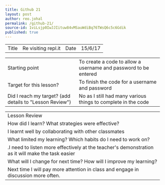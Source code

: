 ```yaml
---
title: Github 21
layout: post
author: reo.johal
permalink: /github-21/
source-id: 1viLsjp0IwJJIituw84vMSauWdiBq76TWsQ6c5c6Gdik
published: true
---
```

<table>
  <tr>
    <td>Title</td>
    <td>Re visiting repl.it</td>
    <td>Date</td>
    <td>15/6/17</td>
  </tr>
</table>


<table>
  <tr>
    <td>Starting point</td>
    <td>To create a code to allow a username and password to be entered</td>
  </tr>
  <tr>
    <td>Target for this lesson?</td>
    <td>To finish the code for a username and password</td>
  </tr>
  <tr>
    <td>Did I reach my target? 
(add details to "Lesson Review")</td>
    <td>No as I still had many various things to complete in the code</td>
  </tr>
</table>


<table>
  <tr>
    <td>Lesson Review</td>
  </tr>
  <tr>
    <td>How did I learn? What strategies were effective? </td>
  </tr>
  <tr>
    <td>I learnt well by collaborating with other classmates</td>
  </tr>
  <tr>
    <td>What limited my learning? Which habits do I need to work on? </td>
  </tr>
  <tr>
    <td>.I need to listen more effectively at the teacher's demonstration as it will make the task easier


</td>
  </tr>
  <tr>
    <td>What will I change for next time? How will I improve my learning?</td>
  </tr>
  <tr>
    <td>Next time I will pay more attention in class and engage in discussion more often.</td>
  </tr>
</table>


